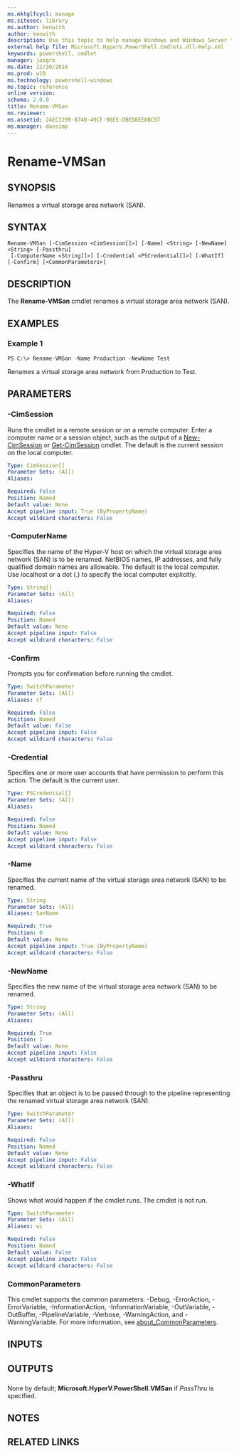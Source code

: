 ```yaml
---
ms.mktglfcycl: manage
ms.sitesec: library
ms.author: kenwith
author: kenwith
description: Use this topic to help manage Windows and Windows Server technologies with Windows PowerShell.
external help file: Microsoft.HyperV.PowerShell.Cmdlets.dll-Help.xml
keywords: powershell, cmdlet
manager: jasgro
ms.date: 12/20/2016
ms.prod: w10
ms.technology: powershell-windows
ms.topic: reference
online version: 
schema: 2.0.0
title: Rename-VMSan
ms.reviewer:
ms.assetid: 24EC3299-8740-49CF-98EE-DBED8EE8BC97
ms.manager: dansimp
---
```


# Rename-VMSan

## SYNOPSIS
Renames a virtual storage area network (SAN).

## SYNTAX

```
Rename-VMSan [-CimSession <CimSession[]>] [-Name] <String> [-NewName] <String> [-Passthru]
 [-ComputerName <String[]>] [-Credential <PSCredential[]>] [-WhatIf] [-Confirm] [<CommonParameters>]
```

## DESCRIPTION
The **Rename-VMSan** cmdlet renames a virtual storage area network (SAN).

## EXAMPLES

### Example 1
```
PS C:\> Rename-VMSan -Name Production -NewName Test
```

Renames a virtual storage area network from Production to Test.

## PARAMETERS

### -CimSession
Runs the cmdlet in a remote session or on a remote computer.
Enter a computer name or a session object, such as the output of a [New-CimSession](http://go.microsoft.com/fwlink/p/?LinkId=227967) or [Get-CimSession](http://go.microsoft.com/fwlink/p/?LinkId=227966) cmdlet.
The default is the current session on the local computer.

```yaml
Type: CimSession[]
Parameter Sets: (All)
Aliases: 

Required: False
Position: Named
Default value: None
Accept pipeline input: True (ByPropertyName)
Accept wildcard characters: False
```

### -ComputerName
Specifies the name of the Hyper-V host on which the virtual storage area network (SAN) is to be renamed.
NetBIOS names, IP addresses, and fully qualified domain names are allowable.
The default is the local computer.
Use localhost or a dot (.) to specify the local computer explicitly.

```yaml
Type: String[]
Parameter Sets: (All)
Aliases: 

Required: False
Position: Named
Default value: None
Accept pipeline input: False
Accept wildcard characters: False
```

### -Confirm
Prompts you for confirmation before running the cmdlet.

```yaml
Type: SwitchParameter
Parameter Sets: (All)
Aliases: cf

Required: False
Position: Named
Default value: False
Accept pipeline input: False
Accept wildcard characters: False
```

### -Credential
Specifies one or more user accounts that have permission to perform this action.
The default is the current user.

```yaml
Type: PSCredential[]
Parameter Sets: (All)
Aliases: 

Required: False
Position: Named
Default value: None
Accept pipeline input: False
Accept wildcard characters: False
```

### -Name
Specifies the current name of the virtual storage area network (SAN) to be renamed.

```yaml
Type: String
Parameter Sets: (All)
Aliases: SanName

Required: True
Position: 0
Default value: None
Accept pipeline input: True (ByPropertyName)
Accept wildcard characters: False
```

### -NewName
Specifies the new name of the virtual storage area network (SAN) to be renamed.

```yaml
Type: String
Parameter Sets: (All)
Aliases: 

Required: True
Position: 1
Default value: None
Accept pipeline input: False
Accept wildcard characters: False
```

### -Passthru
Specifies that an object is to be passed through to the pipeline representing the renamed virtual storage area network (SAN).

```yaml
Type: SwitchParameter
Parameter Sets: (All)
Aliases: 

Required: False
Position: Named
Default value: None
Accept pipeline input: False
Accept wildcard characters: False
```

### -WhatIf
Shows what would happen if the cmdlet runs.
The cmdlet is not run.

```yaml
Type: SwitchParameter
Parameter Sets: (All)
Aliases: wi

Required: False
Position: Named
Default value: False
Accept pipeline input: False
Accept wildcard characters: False
```

### CommonParameters
This cmdlet supports the common parameters: -Debug, -ErrorAction, -ErrorVariable, -InformationAction, -InformationVariable, -OutVariable, -OutBuffer, -PipelineVariable, -Verbose, -WarningAction, and -WarningVariable. For more information, see [about_CommonParameters](http://go.microsoft.com/fwlink/?LinkID=113216).

## INPUTS

## OUTPUTS

###  
None by default; **Microsoft.HyperV.PowerShell.VMSan** if *PassThru* is specified.

## NOTES

## RELATED LINKS


